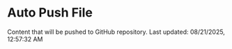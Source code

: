 # Auto Push File

Content that will be pushed to GitHub repository.
Last updated: 08/21/2025, 12:57:32 AM